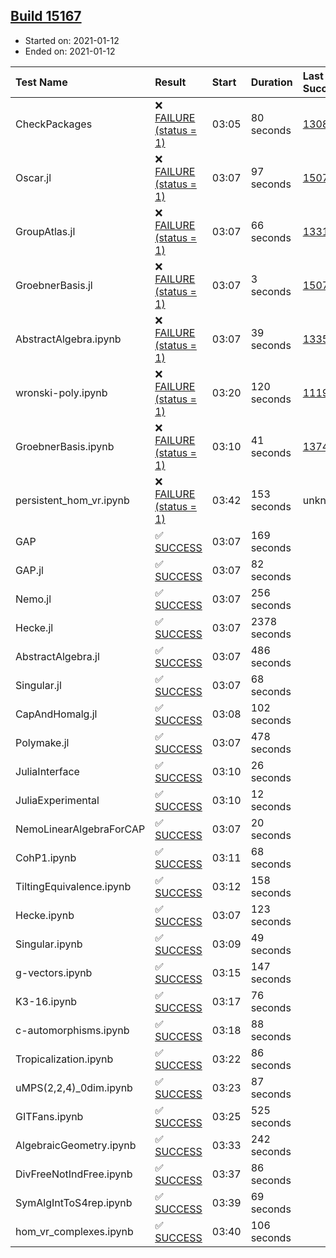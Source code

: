 ## [Build 15167](https://oscarci.mathematik.uni-kl.de/job/oscar/15167/)

* Started on: 2021-01-12
* Ended on: 2021-01-12

| Test Name    | Result | Start | Duration | Last Success | First Failure |
|:-------------|:-------|:------|:---------|:-------------|:--------------|
| CheckPackages | ❌ [FAILURE (status = 1)](https://oscarci.mathematik.uni-kl.de/job/oscar/15167/artifact/logs/build-15167/CheckPackages.log) | 03:05 | 80 seconds | [13085](https://oscarci.mathematik.uni-kl.de/job/oscar/13085/) | [13086](https://oscarci.mathematik.uni-kl.de/job/oscar/13086/) |
| Oscar.jl | ❌ [FAILURE (status = 1)](https://oscarci.mathematik.uni-kl.de/job/oscar/15167/artifact/logs/build-15167/Oscar.jl.log) | 03:07 | 97 seconds | [15079](https://oscarci.mathematik.uni-kl.de/job/oscar/15079/) | [15080](https://oscarci.mathematik.uni-kl.de/job/oscar/15080/) |
| GroupAtlas.jl | ❌ [FAILURE (status = 1)](https://oscarci.mathematik.uni-kl.de/job/oscar/15167/artifact/logs/build-15167/GroupAtlas.jl.log) | 03:07 | 66 seconds | [13311](https://oscarci.mathematik.uni-kl.de/job/oscar/13311/) | [13312](https://oscarci.mathematik.uni-kl.de/job/oscar/13312/) |
| GroebnerBasis.jl | ❌ [FAILURE (status = 1)](https://oscarci.mathematik.uni-kl.de/job/oscar/15167/artifact/logs/build-15167/GroebnerBasis.jl.log) | 03:07 | 3 seconds | [15079](https://oscarci.mathematik.uni-kl.de/job/oscar/15079/) | [15080](https://oscarci.mathematik.uni-kl.de/job/oscar/15080/) |
| AbstractAlgebra.ipynb | ❌ [FAILURE (status = 1)](https://oscarci.mathematik.uni-kl.de/job/oscar/15167/artifact/logs/build-15167/AbstractAlgebra.ipynb.log) | 03:07 | 39 seconds | [13355](https://oscarci.mathematik.uni-kl.de/job/oscar/13355/) | [13356](https://oscarci.mathematik.uni-kl.de/job/oscar/13356/) |
| wronski-poly.ipynb | ❌ [FAILURE (status = 1)](https://oscarci.mathematik.uni-kl.de/job/oscar/15167/artifact/logs/build-15167/wronski-poly.ipynb.log) | 03:20 | 120 seconds | [11192](https://oscarci.mathematik.uni-kl.de/job/oscar/11192/) | [11193](https://oscarci.mathematik.uni-kl.de/job/oscar/11193/) |
| GroebnerBasis.ipynb | ❌ [FAILURE (status = 1)](https://oscarci.mathematik.uni-kl.de/job/oscar/15167/artifact/logs/build-15167/GroebnerBasis.ipynb.log) | 03:10 | 41 seconds | [13748](https://oscarci.mathematik.uni-kl.de/job/oscar/13748/) | [13749](https://oscarci.mathematik.uni-kl.de/job/oscar/13749/) |
| persistent_hom_vr.ipynb | ❌ [FAILURE (status = 1)](https://oscarci.mathematik.uni-kl.de/job/oscar/15167/artifact/logs/build-15167/persistent_hom_vr.ipynb.log) | 03:42 | 153 seconds | unknown | unknown |
| GAP | ✅ [SUCCESS](https://oscarci.mathematik.uni-kl.de/job/oscar/15167/artifact/logs/build-15167/GAP.log) | 03:07 | 169 seconds |  |  |
| GAP.jl | ✅ [SUCCESS](https://oscarci.mathematik.uni-kl.de/job/oscar/15167/artifact/logs/build-15167/GAP.jl.log) | 03:07 | 82 seconds |  |  |
| Nemo.jl | ✅ [SUCCESS](https://oscarci.mathematik.uni-kl.de/job/oscar/15167/artifact/logs/build-15167/Nemo.jl.log) | 03:07 | 256 seconds |  |  |
| Hecke.jl | ✅ [SUCCESS](https://oscarci.mathematik.uni-kl.de/job/oscar/15167/artifact/logs/build-15167/Hecke.jl.log) | 03:07 | 2378 seconds |  |  |
| AbstractAlgebra.jl | ✅ [SUCCESS](https://oscarci.mathematik.uni-kl.de/job/oscar/15167/artifact/logs/build-15167/AbstractAlgebra.jl.log) | 03:07 | 486 seconds |  |  |
| Singular.jl | ✅ [SUCCESS](https://oscarci.mathematik.uni-kl.de/job/oscar/15167/artifact/logs/build-15167/Singular.jl.log) | 03:07 | 68 seconds |  |  |
| CapAndHomalg.jl | ✅ [SUCCESS](https://oscarci.mathematik.uni-kl.de/job/oscar/15167/artifact/logs/build-15167/CapAndHomalg.jl.log) | 03:08 | 102 seconds |  |  |
| Polymake.jl | ✅ [SUCCESS](https://oscarci.mathematik.uni-kl.de/job/oscar/15167/artifact/logs/build-15167/Polymake.jl.log) | 03:07 | 478 seconds |  |  |
| JuliaInterface | ✅ [SUCCESS](https://oscarci.mathematik.uni-kl.de/job/oscar/15167/artifact/logs/build-15167/JuliaInterface.log) | 03:10 | 26 seconds |  |  |
| JuliaExperimental | ✅ [SUCCESS](https://oscarci.mathematik.uni-kl.de/job/oscar/15167/artifact/logs/build-15167/JuliaExperimental.log) | 03:10 | 12 seconds |  |  |
| NemoLinearAlgebraForCAP | ✅ [SUCCESS](https://oscarci.mathematik.uni-kl.de/job/oscar/15167/artifact/logs/build-15167/NemoLinearAlgebraForCAP.log) | 03:07 | 20 seconds |  |  |
| CohP1.ipynb | ✅ [SUCCESS](https://oscarci.mathematik.uni-kl.de/job/oscar/15167/artifact/logs/build-15167/CohP1.ipynb.log) | 03:11 | 68 seconds |  |  |
| TiltingEquivalence.ipynb | ✅ [SUCCESS](https://oscarci.mathematik.uni-kl.de/job/oscar/15167/artifact/logs/build-15167/TiltingEquivalence.ipynb.log) | 03:12 | 158 seconds |  |  |
| Hecke.ipynb | ✅ [SUCCESS](https://oscarci.mathematik.uni-kl.de/job/oscar/15167/artifact/logs/build-15167/Hecke.ipynb.log) | 03:07 | 123 seconds |  |  |
| Singular.ipynb | ✅ [SUCCESS](https://oscarci.mathematik.uni-kl.de/job/oscar/15167/artifact/logs/build-15167/Singular.ipynb.log) | 03:09 | 49 seconds |  |  |
| g-vectors.ipynb | ✅ [SUCCESS](https://oscarci.mathematik.uni-kl.de/job/oscar/15167/artifact/logs/build-15167/g-vectors.ipynb.log) | 03:15 | 147 seconds |  |  |
| K3-16.ipynb | ✅ [SUCCESS](https://oscarci.mathematik.uni-kl.de/job/oscar/15167/artifact/logs/build-15167/K3-16.ipynb.log) | 03:17 | 76 seconds |  |  |
| c-automorphisms.ipynb | ✅ [SUCCESS](https://oscarci.mathematik.uni-kl.de/job/oscar/15167/artifact/logs/build-15167/c-automorphisms.ipynb.log) | 03:18 | 88 seconds |  |  |
| Tropicalization.ipynb | ✅ [SUCCESS](https://oscarci.mathematik.uni-kl.de/job/oscar/15167/artifact/logs/build-15167/Tropicalization.ipynb.log) | 03:22 | 86 seconds |  |  |
| uMPS(2,2,4)_0dim.ipynb | ✅ [SUCCESS](https://oscarci.mathematik.uni-kl.de/job/oscar/15167/artifact/logs/build-15167/uMPS-2-2-4-_0dim.ipynb.log) | 03:23 | 87 seconds |  |  |
| GITFans.ipynb | ✅ [SUCCESS](https://oscarci.mathematik.uni-kl.de/job/oscar/15167/artifact/logs/build-15167/GITFans.ipynb.log) | 03:25 | 525 seconds |  |  |
| AlgebraicGeometry.ipynb | ✅ [SUCCESS](https://oscarci.mathematik.uni-kl.de/job/oscar/15167/artifact/logs/build-15167/AlgebraicGeometry.ipynb.log) | 03:33 | 242 seconds |  |  |
| DivFreeNotIndFree.ipynb | ✅ [SUCCESS](https://oscarci.mathematik.uni-kl.de/job/oscar/15167/artifact/logs/build-15167/DivFreeNotIndFree.ipynb.log) | 03:37 | 86 seconds |  |  |
| SymAlgIntToS4rep.ipynb | ✅ [SUCCESS](https://oscarci.mathematik.uni-kl.de/job/oscar/15167/artifact/logs/build-15167/SymAlgIntToS4rep.ipynb.log) | 03:39 | 69 seconds |  |  |
| hom_vr_complexes.ipynb | ✅ [SUCCESS](https://oscarci.mathematik.uni-kl.de/job/oscar/15167/artifact/logs/build-15167/hom_vr_complexes.ipynb.log) | 03:40 | 106 seconds |  |  |
